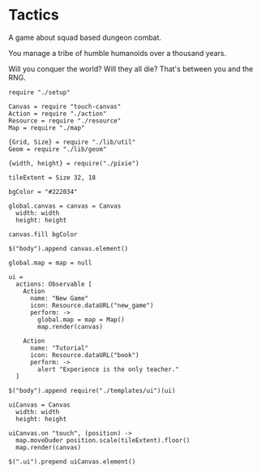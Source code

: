 Tactics
=======

A game about squad based dungeon combat.

You manage a tribe of humble humanoids over a thousand years.

Will you conquer the world? Will they all die? That's between you and the RNG.

    require "./setup"

    Canvas = require "touch-canvas"
    Action = require "./action"
    Resource = require "./resource"
    Map = require "./map"

    {Grid, Size} = require "./lib/util"
    Geom = require "./lib/geom"

    {width, height} = require("./pixie")

    tileExtent = Size 32, 18

    bgColor = "#222034"

    global.canvas = canvas = Canvas
      width: width
      height: height

    canvas.fill bgColor

    $("body").append canvas.element()

    global.map = map = null

    ui =
      actions: Observable [
        Action
          name: "New Game"
          icon: Resource.dataURL("new_game")
          perform: ->
            global.map = map = Map()
            map.render(canvas)

        Action
          name: "Tutorial"
          icon: Resource.dataURL("book")
          perform: ->
            alert "Experience is the only teacher."
      ]

    $("body").append require("./templates/ui")(ui)

    uiCanvas = Canvas
      width: width
      height: height

    uiCanvas.on "touch", (position) ->
      map.moveDuder position.scale(tileExtent).floor()
      map.render(canvas)

    $(".ui").prepend uiCanvas.element()
